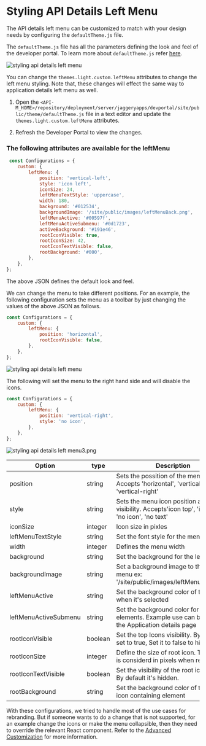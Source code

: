 # Styling API Details Left Menu

The API details left menu can be customized to match with your design needs by configuring the `defaultTheme.js` file.

The `defaultTheme.js` file has all the parameters defining the look and feel of the developer portal. To learn more about `defaultTheme.js` refer [here]({{base_path}}/develop/customizations/customizing-the-developer-portal/overriding-developer-portal-theme/#global-theming).

 ![styling api details left menu]({{base_path}}/assets/img/learn/styling-api-details-left-menu1.png) 

You can change the `themes.light.custom.leftMenu` attributes to change the left menu styling. Note that, these changes will effect the same way to application details left menu as well.

1. Open the `<API-M_HOME>/repository/deployment/server/jaggeryapps/devportal/site/public/theme/defaultTheme.js` file in a text editor and update the `themes.light.custom.leftMenu` attributes.

2. Refresh the Developer Portal to view the changes.

### The following attributes are available for the leftMenu

```js
 const Configurations = {
    custom: {
        leftMenu: {
            position: 'vertical-left',
            style: 'icon left',
            iconSize: 24,
            leftMenuTextStyle: 'uppercase',
            width: 180,
            background: '#012534',
            backgroundImage: '/site/public/images/leftMenuBack.png',
            leftMenuActive: '#00597f',
            leftMenuActiveSubmenu: '#0d1723',
            activeBackground: '#191e46',
            rootIconVisible: true,
            rootIconSize: 42,
            rootIconTextVisible: false,
            rootBackground: '#000',
        },
    },
};
```

The above JSON defines the default look and feel.

We can change the menu to take different positions. For an example, the following configuration sets the menu as a toolbar by just changing the values of the above JSON as follows.
```js
const Configurations = {
    custom: {
        leftMenu: {
            position: 'horizontal',
            rootIconVisible: false,
        },
    },
};
```

 ![styling api details left menu]({{base_path}}/assets/img/learn/styling-api-details-left-menu2.png) 


The following will set the menu to the right hand side and will disable the icons.

```js
const Configurations = {
    custom: {
        leftMenu: {
            position: 'vertical-right',
            style: 'no icon',
        },
    },
};
```

 ![styling api details left menu3.png]({{base_path}}/assets/img/learn/styling-api-details-left-menu3.png) 

| Option | type | Description |
| ------ | -- | ----------- |
| position | string | Sets the possition of the menu. Accepts 'horizontal', 'vertical-left', 'vertical-right' |
| style | string | Sets the menu icon position and visibility. Accepts'icon top', 'icon left', 'no icon', 'no text' |
| iconSize | integer | Icon size in pixles |
| leftMenuTextStyle | string | Set the font style for the menu text |
| width | integer | Defines the menu width |
| background | string | Set the background for the left menu |
| backgroundImage | string | Set a background image to the left menu ex: '/site/public/images/leftMenuBack.png'|
| leftMenuActive | string | Set the background color of the menu when it's selected |
| leftMenuActiveSubmenu | string | Set the background color for submenu elements. Example use can be found at the Application details page |
| rootIconVisible | boolean | Set the top Icons visibility. By default set to true, Set it to false to hide it. |
| rootIconSize | integer | Define the size of root icon. The value is considerd in pixels when rendering. |
| rootIconTextVisible | boolean | Set the visibility of the root icon text. By default it's hidden. |
|rootBackground | string | Set the background color of the root icon containing element |

With these configurations, we tried to handle most of the use cases for rebranding. But if someone wants to do a change that is not supported, for an example change the icons or make the menu collapsible, then they need to override the relevant React component. Refer to the [Advanced Customization]({{base_path}}/develop/customizations/advanced-ui-customization/) for more information.